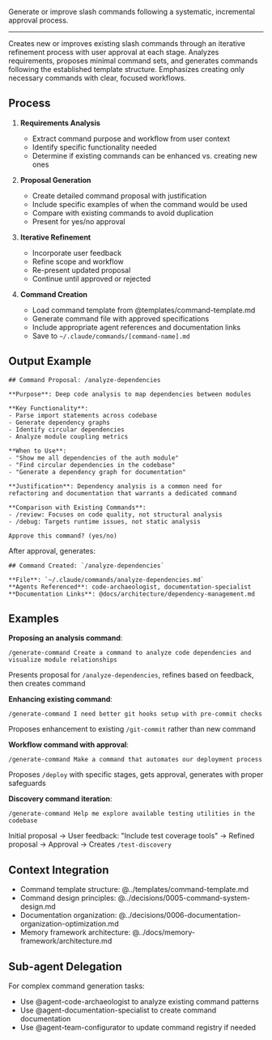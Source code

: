 Generate or improve slash commands following a systematic, incremental approval process.

---

Creates new or improves existing slash commands through an iterative refinement process with user approval at each stage.
Analyzes requirements, proposes minimal command sets, and generates commands following the established template structure.
Emphasizes creating only necessary commands with clear, focused workflows.

## Process

1. **Requirements Analysis**

   - Extract command purpose and workflow from user context
   - Identify specific functionality needed
   - Determine if existing commands can be enhanced vs. creating new ones

2. **Proposal Generation**

   - Create detailed command proposal with justification
   - Include specific examples of when the command would be used
   - Compare with existing commands to avoid duplication
   - Present for yes/no approval

3. **Iterative Refinement**

   - Incorporate user feedback
   - Refine scope and workflow
   - Re-present updated proposal
   - Continue until approved or rejected

4. **Command Creation**
   - Load command template from @templates/command-template.md
   - Generate command file with approved specifications
   - Include appropriate agent references and documentation links
   - Save to `~/.claude/commands/[command-name].md`

## Output Example

```
## Command Proposal: /analyze-dependencies

**Purpose**: Deep code analysis to map dependencies between modules

**Key Functionality**:
- Parse import statements across codebase
- Generate dependency graphs
- Identify circular dependencies
- Analyze module coupling metrics

**When to Use**:
- "Show me all dependencies of the auth module"
- "Find circular dependencies in the codebase"
- "Generate a dependency graph for documentation"

**Justification**: Dependency analysis is a common need for refactoring and documentation that warrants a dedicated command

**Comparison with Existing Commands**:
- /review: Focuses on code quality, not structural analysis
- /debug: Targets runtime issues, not static analysis

Approve this command? (yes/no)
```

After approval, generates:

```
## Command Created: `/analyze-dependencies`

**File**: `~/.claude/commands/analyze-dependencies.md`
**Agents Referenced**: code-archaeologist, documentation-specialist
**Documentation Links**: @docs/architecture/dependency-management.md
```

## Examples

**Proposing an analysis command**:

```
/generate-command Create a command to analyze code dependencies and visualize module relationships
```

Presents proposal for `/analyze-dependencies`, refines based on feedback, then creates command

**Enhancing existing command**:

```
/generate-command I need better git hooks setup with pre-commit checks
```

Proposes enhancement to existing `/git-commit` rather than new command

**Workflow command with approval**:

```
/generate-command Make a command that automates our deployment process
```

Proposes `/deploy` with specific stages, gets approval, generates with proper safeguards

**Discovery command iteration**:

```
/generate-command Help me explore available testing utilities in the codebase
```

Initial proposal → User feedback: "Include test coverage tools" → Refined proposal → Approval → Creates `/test-discovery`

## Context Integration

- Command template structure: @../templates/command-template.md
- Command design principles: @../decisions/0005-command-system-design.md
- Documentation organization: @../decisions/0006-documentation-organization-optimization.md
- Memory framework architecture: @../docs/memory-framework/architecture.md

## Sub-agent Delegation

For complex command generation tasks:

- Use @agent-code-archaeologist to analyze existing command patterns
- Use @agent-documentation-specialist to create command documentation
- Use @agent-team-configurator to update command registry if needed
